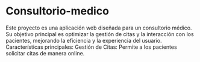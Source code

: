 # Consultorio-medico
Este proyecto es una aplicación web diseñada para un consultorio médico. Su objetivo principal es optimizar la gestión de citas y la interacción con los pacientes, mejorando la eficiencia y la experiencia del usuario.  Características principales:  Gestión de Citas: Permite a los pacientes solicitar citas de manera online. 
